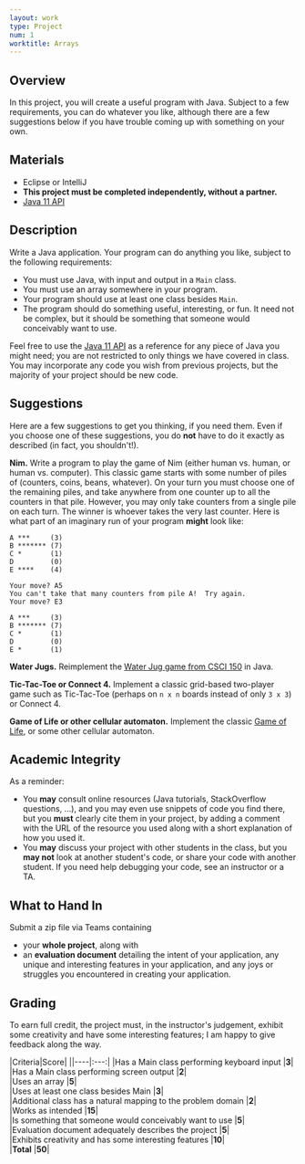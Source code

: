```yaml
---
layout: work
type: Project
num: 1
worktitle: Arrays
---
```


## Overview

In this project, you will create a useful program with Java. Subject to
a few requirements, you can do whatever you like, although there are a
few suggestions below if you have trouble coming up with something on
your own.

## Materials

-   Eclipse or IntelliJ
-   **This project must be completed independently, without a partner.**
-   [Java 11
    API](https://docs.oracle.com/en/java/javase/11/docs/api/index.html)

## Description

Write a Java application. Your program can do anything you like, subject
to the following requirements:

-   You must use Java, with input and output in a `Main` class.
-   You must use an array somewhere in your program.
-   Your program should use at least one class besides `Main`.
-   The program should do something useful, interesting, or fun. It need
    not be complex, but it should be something that someone would
    conceivably want to use.

Feel free to use the [Java 11
API](https://docs.oracle.com/en/java/javase/11/docs/api/index.html) as a
reference for any piece of Java you might need; you are not restricted
to only things we have covered in class. You may incorporate any code
you wish from previous projects, but the majority of your project should
be new code.

## Suggestions

Here are a few suggestions to get you thinking, if you need them. Even
if you choose one of these suggestions, you do **not** have to do it
exactly as described (in fact, you shouldn't!).

**Nim.** Write a program to play the game of Nim (either human vs.
human, or human vs. computer). This classic game starts with some number
of piles of (counters, coins, beans, whatever). On your turn you must
choose one of the remaining piles, and take anywhere from one counter up
to all the counters in that pile. However, you may only take counters
from a single pile on each turn. The winner is whoever takes the very
last counter. Here is what part of an imaginary run of your program
**might** look like:

    A ***     (3)
    B ******* (7)
    C *       (1)
    D         (0)
    E ****    (4)

    Your move? A5
    You can't take that many counters from pile A!  Try again.
    Your move? E3

    A ***     (3)
    B ******* (7)
    C *       (1)
    D         (0)
    E *       (1)

**Water Jugs.** Reimplement the [Water Jug game from CSCI
150](http://hendrix-cs.github.io/csci150/labs/waterjug.html) in Java.

**Tic-Tac-Toe or Connect 4.** Implement a classic grid-based two-player
game such as Tic-Tac-Toe (perhaps on `n x n` boards instead of only
`3 x 3`) or Connect 4.

**Game of Life or other cellular automaton.** Implement the classic
[Game of Life](https://en.wikipedia.org/wiki/Conway%27s_Game_of_Life),
or some other cellular automaton.

## Academic Integrity

As a reminder:

-   You **may** consult online resources (Java tutorials, StackOverflow
    questions, ...), and you may even use snippets of code you find
    there, but you **must** clearly cite them in your project, by adding
    a comment with the URL of the resource you used along with a short
    explanation of how you used it.
-   You **may** discuss your project with other students in the class,
    but you **may not** look at another student's code, or share your
    code with another student. If you need help debugging your code, see
    an instructor or a TA.

## What to Hand In

Submit a zip file via Teams containing

-   your **whole project**, along with
-   an **evaluation document** detailing the intent of your application,
    any unique and interesting features in your application, and any
    joys or struggles you encountered in creating your application.

## Grading

To earn full credit, the project must, in the instructor's judgement,
exhibit some creativity and have some interesting features; I am happy
to give feedback along the way.

|Criteria|Score|
||----|:---:|
|Has a Main class performing keyboard input                     |**3**|      
|Has a Main class performing screen output                      |**2**|       
|Uses an array                                                  |**5**|       
|Uses at least one class besides Main                           |**3**|       
|Additional class has a natural mapping to the problem domain   |**2**|       
|Works as intended                                              |**15**|      
|Is something that someone would conceivably want to use        |**5**|       
|Evaluation document adequately describes the project           |**5**|       
|Exhibits creativity and has some interesting features          |**10**|      
|**Total**                                                      |**50**|

